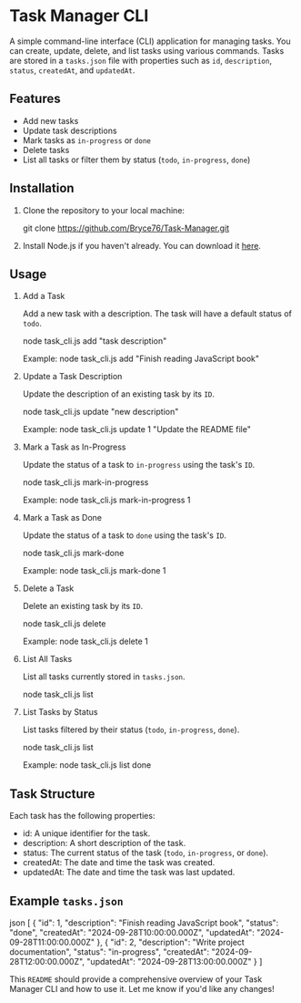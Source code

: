 # Task Manager CLI

A simple command-line interface (CLI) application for managing tasks. You can create, update, delete, and list tasks using various commands. Tasks are stored in a `tasks.json` file with properties such as `id`, `description`, `status`, `createdAt`, and `updatedAt`.

## Features
- Add new tasks
- Update task descriptions
- Mark tasks as `in-progress` or `done`
- Delete tasks
- List all tasks or filter them by status (`todo`, `in-progress`, `done`)

## Installation

1. Clone the repository to your local machine:

   git clone <https://github.com/Bryce76/Task-Manager.git>
   

2. Install Node.js if you haven't already. You can download it [here](https://nodejs.org/).

## Usage

1. Add a Task

   Add a new task with a description. The task will have a default status of `todo`.

   node task_cli.js add "task description"
   

   Example:
   node task_cli.js add "Finish reading JavaScript book"
   

2. Update a Task Description

   Update the description of an existing task by its `ID`.

   node task_cli.js update <id> "new description"
   

   Example:
   node task_cli.js update 1 "Update the README file"
   

3. Mark a Task as In-Progress

   Update the status of a task to `in-progress` using the task's `ID`.

   node task_cli.js mark-in-progress <id>
   

   Example:
   node task_cli.js mark-in-progress 1
   

4. Mark a Task as Done

   Update the status of a task to `done` using the task's `ID`.

   node task_cli.js mark-done <id>
   

   Example:
   node task_cli.js mark-done 1
   

5. Delete a Task

   Delete an existing task by its `ID`.

   node task_cli.js delete <id>
   

   Example:
   node task_cli.js delete 1
   

6. List All Tasks

   List all tasks currently stored in `tasks.json`.

   node task_cli.js list
   

7. List Tasks by Status

   List tasks filtered by their status (`todo`, `in-progress`, `done`).

   node task_cli.js list <status>
   

   Example:
   node task_cli.js list done
   

## Task Structure

Each task has the following properties:
- id: A unique identifier for the task.
- description: A short description of the task.
- status: The current status of the task (`todo`, `in-progress`, or `done`).
- createdAt: The date and time the task was created.
- updatedAt: The date and time the task was last updated.

## Example `tasks.json`

json
[
  {
    "id": 1,
    "description": "Finish reading JavaScript book",
    "status": "done",
    "createdAt": "2024-09-28T10:00:00.000Z",
    "updatedAt": "2024-09-28T11:00:00.000Z"
  },
  {
    "id": 2,
    "description": "Write project documentation",
    "status": "in-progress",
    "createdAt": "2024-09-28T12:00:00.000Z",
    "updatedAt": "2024-09-28T13:00:00.000Z"
  }
]


This `README` should provide a comprehensive overview of your Task Manager CLI and how to use it. Let me know if you'd like any changes!